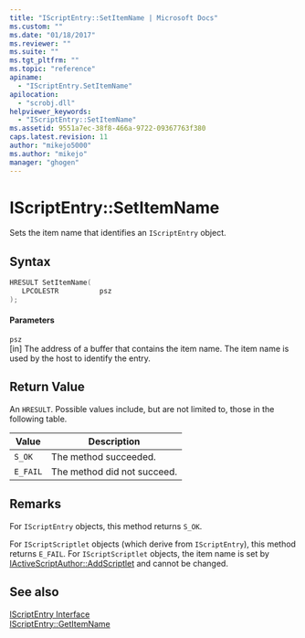 ```yaml
---
title: "IScriptEntry::SetItemName | Microsoft Docs"
ms.custom: ""
ms.date: "01/18/2017"
ms.reviewer: ""
ms.suite: ""
ms.tgt_pltfrm: ""
ms.topic: "reference"
apiname: 
  - "IScriptEntry.SetItemName"
apilocation: 
  - "scrobj.dll"
helpviewer_keywords: 
  - "IScriptEntry::SetItemName"
ms.assetid: 9551a7ec-38f8-466a-9722-09367763f380
caps.latest.revision: 11
author: "mikejo5000"
ms.author: "mikejo"
manager: "ghogen"
---
```

# IScriptEntry::SetItemName
Sets the item name that identifies an `IScriptEntry` object.  
  
## Syntax  
  
```cpp
HRESULT SetItemName(  
   LPCOLESTR          psz  
);  
```  
  
#### Parameters  
 `psz`  
 [in] The address of a buffer that contains the item name. The item name is used by the host to identify the entry.  
  
## Return Value  
 An `HRESULT`. Possible values include, but are not limited to, those in the following table.  
  
|Value|Description|  
|-----------|-----------------|  
|`S_OK`|The method succeeded.|  
|`E_FAIL`|The method did not succeed.|  
  
## Remarks  
 For `IScriptEntry` objects, this method returns `S_OK`.  
  
 For `IScriptScriptlet` objects (which derive from `IScriptEntry`), this method returns `E_FAIL`. For `IScriptScriptlet` objects, the item name is set by [IActiveScriptAuthor::AddScriptlet](../../winscript/reference/iactivescriptauthor-addscriptlet.md) and cannot be changed.  
  
## See also  
 [IScriptEntry Interface](../../winscript/reference/iscriptentry-interface.md)   
 [IScriptEntry::GetItemName](../../winscript/reference/iscriptentry-getitemname.md)